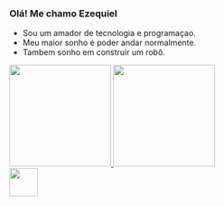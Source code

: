 ### Olá! Me chamo Ezequiel 

- Sou um amador de tecnologia e programaçao.
- Meu maior sonho é poder andar normalmente.
- Tambem sonho em construir um robô.

<div style="display: inline_block">
  <a href="https://github.com/Zecamilplano/">
  <img height="180em" src="https://github-readme-stats.vercel.app/api?username=zecamilplano"/>
  <img height="180em" src="https://github-readme-stats.vercel.app/api/top-langs/?username=zecamilplano&layout=compact"/>
</div>
      
  <img height="50em" src="https://skillicons.dev/icons?i=html,css,js,react&theme=light"/>
